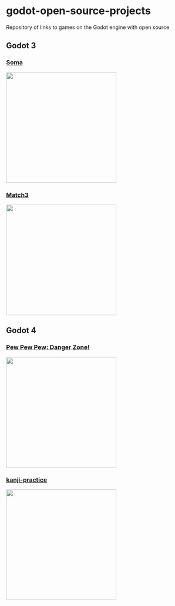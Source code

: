 # godot-open-source-projects
Repository of links to games on the Godot engine with open source

## Godot 3
### [Soma](https://github.com/FelicePollano/Soma)
<img src="https://github.com/AlexeyPe/godot-open-source-projects/assets/70694988/fe294a47-eb0b-4611-8e2d-ce2aca339cfa" width="300" />

### [Match3](https://github.com/msnsk/Match3)
<img src="https://github.com/AlexeyPe/godot-open-source-projects/assets/70694988/e009531a-52e3-4a41-90e8-77a97a039073" width="300" />

## Godot 4
### [Pew Pew Pew: Danger Zone!](https://github.com/foosel/pew-pew-pew-danger-zone)
<img src="https://github.com/AlexeyPe/godot-open-source-games/assets/70694988/abeea5e1-fb82-428d-a458-cc389adcbed2" width="300" />

### [kanji-practice](https://github.com/milana-94888u/kanji-practice)
<img src="" width="300" />
